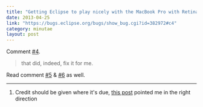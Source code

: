 ```yaml
---
title: "Getting Eclipse to play nicely with the MacBook Pro with Retina Display"
date: 2013-04-25
link: "https://bugs.eclipse.org/bugs/show_bug.cgi?id=382972#c4"
category: minutae
layout: post
---
```


Comment [#4][comment4].

> that did, indeed, fix it for me.

Read comment [#5][comment5] & [#6][comment6] as well.

---
1. Credit should be given where it's due, [this post][original] pointed me in the right direction

[comment4]: https://bugs.eclipse.org/bugs/show_bug.cgi?id=382972#c4
[comment5]: https://bugs.eclipse.org/bugs/show_bug.cgi?id=382972#c5
[comment6]: https://bugs.eclipse.org/bugs/show_bug.cgi?id=382972#c6

[original]: http://www.mjbshaw.com/2012/11/getting-android-emulator-and-macbook.html
